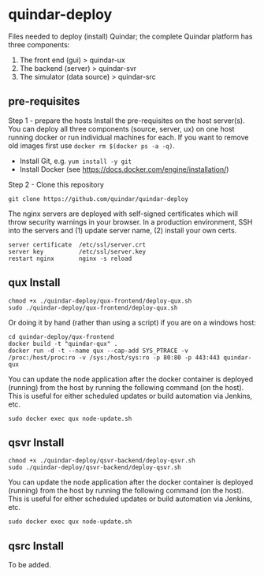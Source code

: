 # quindar-deploy
Files needed to deploy (install) Quindar; the complete Quindar platform has three components:

1. The front end (gui)          > quindar-ux
2. The backend (server)         > quindar-svr
3. The simulator (data source)  > quindar-src

## pre-requisites

Step 1 - prepare the hosts
Install the pre-requisites on the host server(s). You can deploy all three components (source, server, ux) on one host running docker or run individual machines for each. If you want to remove old images first use `docker rm $(docker ps -a -q)`. 

* Install Git, e.g. `yum install -y git`
* Install Docker (see https://docs.docker.com/engine/installation/)

Step 2 - Clone this repository 

```
git clone https://github.com/quindar/quindar-deploy
```

The nginx servers are deployed with self-signed certificates which will throw security warnings in your browser. In a production environment, SSH into the servers and (1) update server name, (2) install your own certs. 

```
server certificate  /etc/ssl/server.crt
server key          /etc/ssl/server.key
restart nginx       nginx -s reload
```

## qux Install
```
chmod +x ./quindar-deploy/qux-frontend/deploy-qux.sh
sudo ./quindar-deploy/qux-frontend/deploy-qux.sh
```

Or doing it by hand (rather than using a script) if you are on a windows host:
```
cd quindar-deploy/qux-frontend
docker build -t "quindar-qux" .
docker run -d -t --name qux --cap-add SYS_PTRACE -v /proc:/host/proc:ro -v /sys:/host/sys:ro -p 80:80 -p 443:443 quindar-qux
```


You can update the node application after the docker container is deployed (running) from the host by running the following command (on the host). This is useful for either scheduled updates or build automation via Jenkins, etc. 

```
sudo docker exec qux node-update.sh
```

## qsvr Install

```
chmod +x ./quindar-deploy/qsvr-backend/deploy-qsvr.sh
sudo ./quindar-deploy/qsvr-backend/deploy-qsvr.sh
```

You can update the node application after the docker container is deployed (running) from the host by running the following command (on the host). This is useful for either scheduled updates or build automation via Jenkins, etc. 

```
sudo docker exec qux node-update.sh
```

## qsrc Install

To be added.


